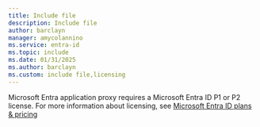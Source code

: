```yaml
---
title: Include file
description: Include file
author: barclayn
manager: amycolannino
ms.service: entra-id
ms.topic: include
ms.date: 01/31/2025
ms.author: barclayn
ms.custom: include file,licensing
---
```


Microsoft Entra application proxy requires a Microsoft Entra ID P1 or P2 license. For more information about licensing, see [Microsoft Entra ID plans & pricing](https://www.microsoft.com/security/business/microsoft-entra-pricing?rtc=1)
